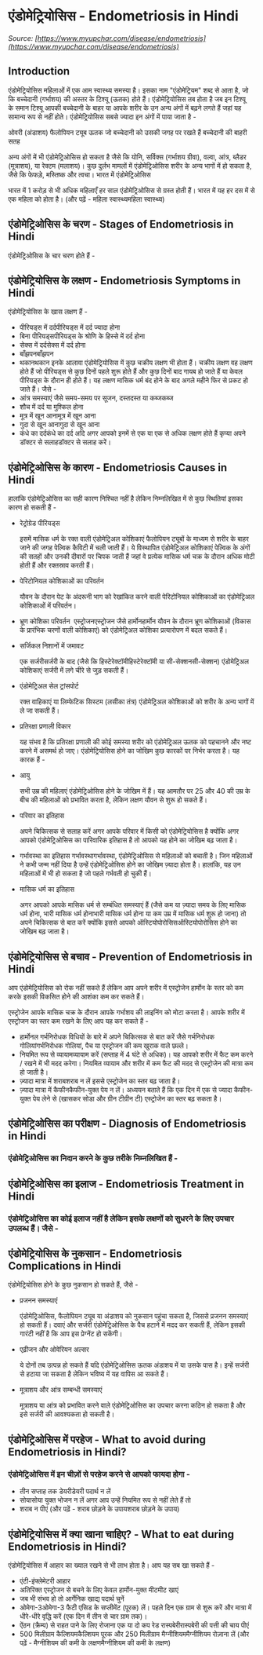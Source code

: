 # एंडोमेट्रियोसिस - Endometriosis in Hindi
_Source: [https://www.myupchar.com/disease/endometriosis](https://www.myupchar.com/disease/endometriosis)_

## Introduction
एंडोमेट्रियोसिस महिलाओं में एक आम स्वास्थ्य समस्या है। इसका नाम "एंडोमेट्रियम" शब्द से आता है, जो कि बच्चेदानी (गर्भाशय) की अस्तर के टिश्यू (ऊतक) होते हैं। एंडोमेट्रियोसिस तब होता है जब इन टिश्यू के समान टिश्यू आपकी बच्चेदानी के बाहर या आपके शरीर के उन अन्य अंगों में बढ़ने लगते हैं जहां यह सामान्य रूप से नहीं होते।
एंडोमेट्रियोसिस सबसे ज्यादा इन अंगों में पाया जाता है -

ओवरी (अंडाशय)
फैलोपियन ट्यूब
ऊतक जो बच्चेदानी को उसकी जगह पर रखते हैं
बच्चेदानी की बाहरी सतह

अन्य अंगों में भी एंडोमेट्रिओसिस हो सकता है जैसे कि योनि, सर्विक्स (गर्भाशय ग्रीवा), वल्वा, आंत्र, ब्लैडर (मूत्राशय), या रेक्टम (मलाशय)। कुछ दुर्लभ मामलों में एंडोमेट्रिओसिस शरीर के अन्य भागों में हो सकता है, जैसे कि फेफड़े, मस्तिष्क और त्वचा।
भारत में एंडोमेट्रिओसिस
भारत में 1 करोड़ से भी अधिक महिलाएँ हर साल एंडोमेट्रिओसिस से ग्रस्त होती हैं। भारत में यह हर दस में से एक महिला को होता है।​
(और पढ़ें - महिला स्वास्थ्यमहिला स्वास्थ्य)

## एंडोमेट्रिओसिस के चरण - Stages of Endometriosis in Hindi
एंडोमेट्रिओसिस के चार चरण होते हैं -

## एंडोमेट्रियोसिस के लक्षण - Endometriosis Symptoms in Hindi
एंडोमेट्रियोसिस के खास लक्षण हैं -
- पीरियड्स में दर्दपीरियड्स में दर्द ज्यादा होना
- बिना पीरियड्सपीरियड्स के श्रोणि के हिस्से में दर्द होना
- सेक्स में दर्दसेक्स में दर्द होना
- बाँझपनबाँझपन
- थकानथकान
इनके आलावा एंडोमेट्रियोसिस में कुछ चक्रीय लक्षण भी होता हैं। चक्रीय लक्षण वह लक्षण होते हैं जो पीरियड्स से कुछ दिनों पहले शुरू होते हैं और कुछ दिनों बाद गायब हो जाते हैं या केवल पीरियड्स के दौरान ही होते हैं। यह लक्षण मासिक धर्म बंद होने के बाद अगले महीने फिर से प्रकट हो जाते हैं। जैसे -
- आंत्र समस्याएं जैसे समय-समय पर सूजन, दस्तदस्त या कब्जकब्ज
- शौच में दर्द या मुश्किल होना
- मूत्र में खून आनामूत्र में खून आना
- गुदा से खून आनागुदा से खून आना
- कंधे का दर्दकंधे का दर्द अदि
अगर आपको इनमें से एक या एक से अधिक लक्षण होते हैं कृप्या अपने डॉक्टर से सलाहडॉक्टर से सलाह करें।

## एंडोमेट्रिओसिस के कारण - Endometriosis Causes in Hindi
हालांकि एंडोमेट्रिओसिस का सही कारण निश्चित नहीं है लेकिन निम्नलिखित में से कुछ स्थितियां इसका कारण​ हो सकती हैं -
- रेट्रोग्रेड पीरियड्स
	इसमें मासिक धर्म के रक्त वाली एंडोमेट्रिअल कोशिकाएं फैलोपियन ट्यूबों के माध्यम से शरीर के बाहर जाने की जगह पेल्विक कैविटी में चली जाती हैं। ये विस्थापित एंडोमेट्रिअल कोशिकाएं पेल्विक के अंगों की सतहों और उनकी दीवारों पर चिपक जाती हैं जहां वे प्रत्येक मासिक धर्म चक्र के दौरान अधिक मोटी होती हैं और रक्तस्राव करती हैं।
- पेरिटोनियल कोशिकाओं का परिवर्तन 
	यौवन के दौरान पेट के अंदरूनी भाग को रेखांकित करने वाली पेरिटोनियल कोशिकाओं का एंडोमेट्रिअल कोशिकाओं में परिवर्तन।
- भ्रूण कोशिका परिवर्तन 
एस्ट्रोजनएस्ट्रोजन जैसे हार्मोनहार्मोन यौवन के दौरान भ्रूण कोशिकाओं (विकास के प्रारंभिक चरणों वाली कोशिकाएं) को एंडोमेट्रिअल कोशिका प्रत्यारोपण में बदल सकते हैं।
- सर्जिकल निशानों में जमावट 
	एक सर्जरीसर्जरी के बाद (जैसे कि हिस्टेरेक्टॉमीहिस्टेरेक्टॉमी या सी-सेक्शनसी-सेक्शन) एंडोमेट्रिअल कोशिकाएं सर्जरी में लगे चीरे से जुड़ सकती हैं।
- एंडोमेट्रिअल सेल ट्रांसपोर्ट 
	रक्त वाहिकाएं या लिम्फेटिक सिस्टम (लसीका तंत्र) एंडोमेट्रिअल कोशिकाओं को शरीर के अन्य भागों में ले जा सकती हैं।
- प्रतिरक्षा प्रणाली विकार 
	यह संभव है कि प्रतिरक्षा प्रणाली की कोई समस्या शरीर को एंडोमेट्रिअल ऊतक को पहचानने और नष्ट करने में असमर्थ हो जाए।
एंडोमेट्रियोसिस होने का जोखिम कुछ कारकों पर निर्भर करता है। यह कारक हैं -
- आयु
	सभी उम्र की महिलाएं एंडोमेट्रिओसिस होने के जोखिम में हैं। यह आमतौर पर 25 और 40 की उम्र के बीच की महिलाओं को प्रभावित करता है, लेकिन लक्षण यौवन से शुरू हो सकते हैं।
- परिवार का इतिहास
	अपने चिकित्सक से सलाह करें अगर आपके परिवार में किसी को एंडोमेट्रियोसिस है क्योंकि अगर आपको एंडोमेट्रिओसिस का पारिवारिक इतिहास है तो आपको यह होने का जोखिम बढ़ जाता है।
- गर्भावस्था का इतिहास
गर्भावस्थागर्भावस्था, एंडोमेट्रिओसिस से महिलाओं को बचाती है। जिन महिलाओं ने कभी जन्म नहीं दिया है उन्हें एंडोमेट्रिओसिस होने का जोखिम ज़्यादा होता है। हालांकि, यह उन महिलाओं में भी हो सकता है जो पहले गर्भवती हो चुकी हैं।
- मासिक धर्म का इतिहास
	अगर आपको आपके मासिक धर्म से सम्बंधित समस्याएं हैं (जैसे कम या ज़्यादा समय के लिए मासिक धर्म होना, भारी मासिक धर्म होनाभारी मासिक धर्म होना या कम उम्र में मासिक धर्म शुरू हो जाना) तो अपने चिकित्सक से बात करें क्योंकि इससे आपको ऑस्टियोपोरोसिसऑस्टियोपोरोसिस होने का जोखिम बढ़ जाता है।

## एंडोमेट्रियोसिस से बचाव - Prevention of Endometriosis in Hindi
आप एंडोमेट्रियोसिस को रोक नहीं सकते हैं लेकिन आप अपने शरीर में एस्ट्रोजेन हार्मोन के स्तर को कम करके इसकी विकसित होने की आशंका कम कर सकते हैं।
एस्ट्रोजेन आपके मासिक चक्र के दौरान आपके गर्भाशय की लाइनिंग को मोटा करता है।
आपके शरीर में एस्ट्रोजन का स्तर कम रखने के लिए आप यह कर सकते हैं -
- हार्मोनल गर्भनिरोधक विधियों के बारे में अपने चिकित्सक से बात करें जैसे गर्भनिरोधक गोलियांगर्भनिरोधक गोलियां, पैच या एस्ट्रोजन की कम खुराक वाले छल्ले।
- नियमित रूप से व्यायामव्यायाम करें (सप्ताह में 4 घंटे से अधिक)। यह आपको शरीर में फैट कम करने / रखने में भी मदद करेगा। नियमित व्यायाम और शरीर में कम फैट की मदद से एस्ट्रोजेन की मात्रा कम हो जाती है।
- ज़्यादा मात्रा में शराबशराब न लें इससे एस्ट्रोजेन का स्तर बढ़ जाता है।
- ज़्यादा मात्रा में कैफीनकैफीन-युक्त पेय न लें। अध्ययन बताते हैं कि एक दिन में एक से ज्यादा कैफीन-युक्त पेय लेने से (खासकर सोडा और ग्रीन टीग्रीन टी) एस्ट्रोजेन का स्तर बढ़ सकता है।

## एंडोमेट्रिओसिस का परीक्षण - Diagnosis of Endometriosis in Hindi
### एंडोमेट्रिओसिस का निदान करने के कुछ तरीके निम्नलिखित हैं -

## एंडोमेट्रिओसिस का इलाज - Endometriosis Treatment in Hindi
### एंडोमेट्रिओसिस का कोई इलाज नहीं है लेकिन इसके लक्षणों को सुधरने के लिए उपचार उपलब्ध हैं। जैसे -

## एंडोमेट्रियोसिस के नुकसान - Endometriosis Complications in Hindi
एंडोमेट्रियोसिस होने के कुछ नुकसान हो सकते हैं, जैसे -
- प्रजनन समस्याएं
	एंडोमेट्रिओसिस, फैलोपियन ट्यूब या अंडाशय को नुकसान पहुंचा सकता है, जिससे प्रजनन समस्याएं हो सकती हैं। दवाएं और सर्जरी एंडोमेट्रिओसिस के पैच हटाने में मदद कर सकती हैं, लेकिन इसकी गारंटी नहीं है कि आप इस प्रेग्नेंट हो सकेंगी।
- एढ़ीजन और ओवेरियन अल्सर
	ये दोनों तब उत्पन्न हो सकते हैं यदि एंडोमेट्रिओसिस ऊतक अंडाशय में या उसके पास है। इन्हें सर्जरी से हटाया जा सकता है लेकिन भविष्य में यह वापिस आ सकते हैं।
- मूत्राशय और आंत्र सम्बन्धी समस्याएं
	मूत्राशय या आंत्र को प्रभावित करने वाले एंडोमेट्रिओसिस का उपचार करना कठिन हो सकता है और इसे सर्जरी की आवश्यकता हो सकती है।

## एंडोमेट्रिओसिस में परहेज - What to avoid during Endometriosis in Hindi?
### एंडोमेट्रिओसिस में इन चीज़ों से परहेज करने से आपको फायदा होगा -
- तीन सप्ताह तक डेयरीडेयरी पदार्थ न लें
- सोयासोया युक्त भोजन न लें अगर आप उन्हें नियमित रूप से नहीं लेते हैं तो
- शराब न पीएं (और पढ़ें - शराब छोड़ने के उपायशराब छोड़ने के उपाय)

## एंडोमेट्रियोसिस में क्या खाना चाहिए? - What to eat during Endometriosis in Hindi?
एंडोमेट्रियोसिस में आहार का ख्याल रखने से भी लाभ होता है। आप यह सब खा सकते हैं -
- एंटी-इंफ्लेमेटरी आहार
- अतिरिक्त एस्ट्रोजन से बचने के लिए केवल हार्मोन-मुक्त मीटमीट खाएं
- जब भी संभव हो तो आर्गेनिक खाद्य पदार्थ चुनें
- ओमेगा-3ओमेगा-3 फैटी एसिड के सप्लीमेंट (पूरक) लें। पहले दिन एक ग्राम से शुरू करें और मात्रा में धीरे-धीरे वृद्धि करें (एक दिन में तीन से चार ग्राम तक)।
- ऐंठन (क्रैम्प) से राहत पाने के लिए रोजाना एक या दो कप रेड रास्पबेरीरास्पबेरी की पत्ती की चाय पीएं
- 500 मिलीग्राम कैल्शियमकैल्शियम पूरक और 250 मिलीग्राम मैग्नीशियममैग्नीशियम रोज़ाना लें (और पढ़ें - मैग्नीशियम की कमी के लक्षणमैग्नीशियम की कमी के लक्षण)


